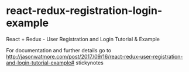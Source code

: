 # react-redux-registration-login-example

React + Redux - User Registration and Login Tutorial & Example

For documentation and further details go to http://jasonwatmore.com/post/2017/09/16/react-redux-user-registration-and-login-tutorial-example# stickynotes
